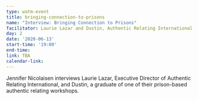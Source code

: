 ```yaml
---
type: watm-event
title: bringing-connection-to-prisons
name: "Interview: Bringing Connection to Prisons"
facilitator: Laurie Lazar and Dustin, Authentic Relating International
day: 2
date: '2020-06-13'
start-time: '19:00'
end-time:
link: TBA
calendar-link:
---
```


Jennifer Nicolaisen interviews Laurie Lazar, Executive Director of Authentic Relating International, and Dustin, a graduate of one of their prison-based authentic relating workshops.
